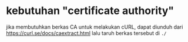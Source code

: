 
# kebutuhan "certificate authority"

jika membutuhkan berkas CA untuk melakukan cURL,
dapat diunduh dari https://curl.se/docs/caextract.html
lalu taruh berkas tersebut di `./`
